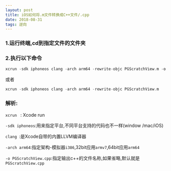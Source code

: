 ```yaml
---
layout: post
title: iOS如何将.m文件转换成C++文件/.cpp
date: 2018-08-31
tags: 逆向
---
```


### 1.运行终端,cd到指定文件的文件夹
###  2.执行以下命令
```swift
xcrun -sdk iphoneos clang -arch arm64 -rewrite-objc PGScratchView.m -o PGScratchView.cpp
```
或者
```swift
xcrun -sdk iphoneos clang -arch arm64 -rewrite-objc PGScratchView.m
````
### 解析:
`xcrun ` : Xcode run

`-sdk iphoneos`:用来指定平台,不同平台支持的代码也不一样(window /mac/iOS)

`clang `:是Xcode自带的内置LLVM编译器

`-arch arm64`:指定架构-模拟器`i386`,32bit应用`armv7`,64bit应用`arm64`

`-o PGScratchView.cpp`:指定输出c++的文件名称,如果省略,默认就是` PGScratchView.cpp`
